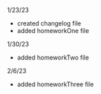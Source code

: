 1/23/23 
  - created changelog file
  - added homeworkOne file
 
1/30/23
  - added homeworkTwo file

2/6/23
  - added homeworkThree file
